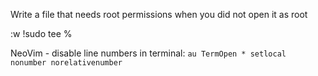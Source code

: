 Write a file that needs root permissions when you did not open it as root

:w !sudo tee %


NeoVim - disable line numbers in terminal:
`
au TermOpen * setlocal nonumber norelativenumber
`
